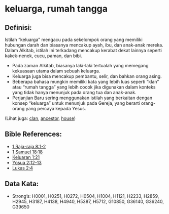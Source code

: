 # keluarga, rumah tangga

## Definisi:

Istilah “keluarga” mengacu pada sekelompok orang yang memiliki hubungan darah dan biasanya mencakup ayah, ibu, dan anak-anak mereka. Dalam Alkitab, istilah ini terkadang mencakup kerabat dekat lainnya seperti kakek-nenek, cucu, paman, dan bibi. 

* Pada zaman Alkitab, biasanya laki-laki tertualah yang memegang kekuasaan utama dalam sebuah keluarga.
* Keluarga juga bisa mencakup pembantu, selir, dan bahkan orang asing.
* Beberapa bahasa mungkin memiliki kata yang lebih luas seperti “klan” atau “rumah tangga” yang lebih cocok jika digunakan dalam konteks yang tidak hanya menunjuk pada orang tua dan anak-anak.
* Perjanjian Baru sering menggunakan istilah yang berkaitan dengan konsep “keluarga” untuk menunjuk pada Gereja, yang berarti orang-orang yang percaya kepada Yesus.

(Lihat juga: [clan](../other/clan.md), [ancestor](../other/father.md), [house](../other/house.md))

## Bible References:

* [1 Raja-raja 8:1-2](rc://en/tn/help/1ki/08/01)
* [1 Samuel 18:18](rc://en/tn/help/1sa/18/18)
* [Keluaran 1:21](rc://en/tn/help/exo/01/21)
* [Yosua 2:12-13](rc://en/tn/help/jos/02/12)
* [Lukas 2:4](rc://en/tn/help/luk/02/04)

## Data Kata:

* Strong’s: H0001, H0251, H0272, H0504, H1004, H1121, H2233, H2859, H2945, H3187, H4138, H4940, H5387, H5712, G10850, G36140, G36240, G39650

